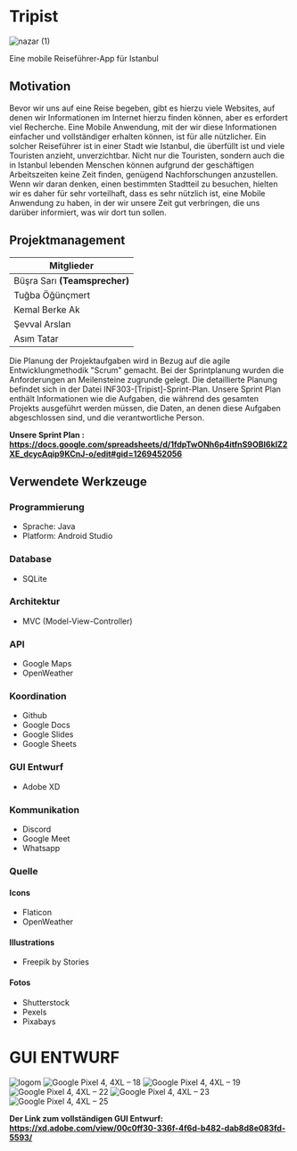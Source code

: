 # Tripist 
![nazar (1)](https://user-images.githubusercontent.com/61140841/99997077-b26d8680-2dcd-11eb-9bd8-e95e04b22a5f.gif)


Eine mobile Reiseführer-App für Istanbul
## Motivation
Bevor wir uns auf eine Reise begeben, gibt es hierzu viele Websites, auf denen wir Informationen im Internet hierzu finden können, aber es erfordert viel Recherche. Eine Mobile Anwendung, mit der wir diese Informationen einfacher und vollständiger erhalten können, ist für alle nützlicher. Ein solcher Reiseführer ist in einer Stadt wie Istanbul, die überfüllt ist und viele Touristen anzieht, unverzichtbar. Nicht nur die Touristen, sondern auch die in Istanbul lebenden Menschen können aufgrund der geschäftigen Arbeitszeiten keine Zeit finden, genügend Nachforschungen anzustellen. Wenn wir daran denken, einen bestimmten Stadtteil zu besuchen, hielten wir es daher für sehr vorteilhaft, dass es sehr nützlich ist, eine Mobile Anwendung zu haben, in der wir unsere Zeit gut verbringen, die uns darüber informiert, was wir dort tun sollen.

## Projektmanagement
|Mitglieder |
| --- |
|Büşra Sarı **(Teamsprecher)** |
|Tuğba Öğünçmert| 
|Kemal Berke Ak|
|Şevval Arslan|
|Asım Tatar|

Die Planung der Projektaufgaben wird in Bezug auf die agile Entwicklungmethodik "Scrum" gemacht.
Bei der Sprintplanung wurden die Anforderungen an Meilensteine ​​zugrunde gelegt. Die detaillierte Planung befindet sich in der Datei INF303-[Tripist]-Sprint-Plan. Unsere Sprint Plan enthält Informationen wie die Aufgaben, die während des gesamten Projekts ausgeführt werden müssen, die Daten, an denen diese Aufgaben abgeschlossen sind, und die verantwortliche Person.

**Unsere Sprint Plan : https://docs.google.com/spreadsheets/d/1fdpTwONh6p4itfnS9OBl6klZ2XE_dcycAqip9KCnJ-o/edit#gid=1269452056**

## Verwendete Werkzeuge
### Programmierung
* Sprache: Java
* Platform: Android Studio
### Database
* SQLite

### Architektur
* MVC (Model-View-Controller)

### API
* Google Maps
* OpenWeather

### Koordination
* Github
* Google Docs 
* Google Slides
* Google Sheets

### GUI Entwurf
* Adobe XD

### Kommunikation
* Discord
* Google Meet 
* Whatsapp

### Quelle
#### Icons
* Flaticon
* OpenWeather
#### Illustrations
* Freepik by Stories
#### Fotos
* Shutterstock
* Pexels
* Pixabays


# GUI ENTWURF
![logom](https://user-images.githubusercontent.com/61140841/99084270-ca782580-25d7-11eb-8216-f9d90ce363f5.png)
![Google Pixel 4, 4XL – 18](https://user-images.githubusercontent.com/61140841/99084329-db289b80-25d7-11eb-8eac-7ed9b8f8bb87.png)
![Google Pixel 4, 4XL – 19](https://user-images.githubusercontent.com/61140841/99084337-dcf25f00-25d7-11eb-97f8-3d8d7fcf1ae8.png)
![Google Pixel 4, 4XL – 22](https://user-images.githubusercontent.com/61140841/99084344-de238c00-25d7-11eb-92d5-c3453d1673cb.png)
![Google Pixel 4, 4XL – 23](https://user-images.githubusercontent.com/61140841/99084349-df54b900-25d7-11eb-91eb-e3f5eccb1416.png)
![Google Pixel 4, 4XL – 25](https://user-images.githubusercontent.com/61140841/99084363-e54a9a00-25d7-11eb-9640-cf5870c71601.png)


**Der Link zum vollständigen GUI Entwurf: https://xd.adobe.com/view/00c0ff30-336f-4f6d-b482-dab8d8e083fd-5593/**
